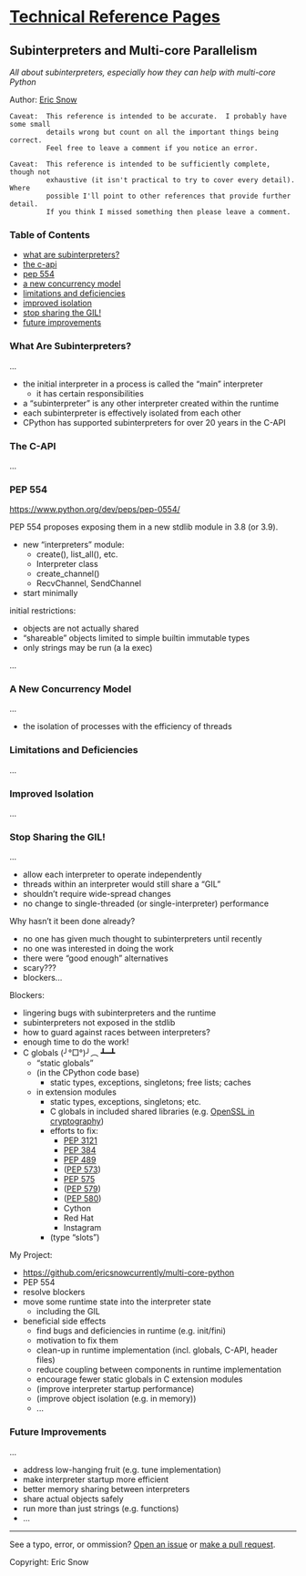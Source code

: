 # [Technical Reference Pages](../index.md)

## Subinterpreters and Multi-core Parallelism

*All about subinterpreters, especially how they can help with multi-core Python*

Author: [Eric Snow](../authors/ericsnowcurrently.md)


```
Caveat:  This reference is intended to be accurate.  I probably have some small
         details wrong but count on all the important things being correct.
         Feel free to leave a comment if you notice an error.
```
```
Caveat:  This reference is intended to be sufficiently complete, though not
         exhaustive (it isn't practical to try to cover every detail).  Where
         possible I'll point to other references that provide further detail.
         If you think I missed something then please leave a comment.
```


### Table of Contents

* [what are subinterpreters?](multicore-subinterpreters.md#what-are-subinterpreters)
* [the c-api](multicore-subinterpreters.md#the-c-api)
* [pep 554](multicore-subinterpreters.md#pep-554)
* [a new concurrency model](multicore-subinterpreters.md#a-new-concurrency-model)
* [limitations and deficiencies](multicore-subinterpreters.md#limitations-and-deficiencies)
* [improved isolation](multicore-subinterpreters.md#improved-isolation)
* [stop sharing the GIL!](multicore-subinterpreters.md#stop-sharing-the-gil)
* [future improvements](multicore-subinterpreters.md#future-improvements)

### What Are Subinterpreters?

...

* the initial interpreter in a process is called the “main” interpreter
    * it has certain responsibilities
* a “subinterpreter” is any other interpreter created within the runtime
* each subinterpreter is effectively isolated from each other
* CPython has supported subinterpreters for over 20 years in the C-API

### The C-API

...

### PEP 554

https://www.python.org/dev/peps/pep-0554/

PEP 554 proposes exposing them in a new stdlib module in 3.8 (or 3.9).

* new “interpreters” module:
    * create(), list_all(), etc.
    * Interpreter class
    * create_channel()
    * RecvChannel, SendChannel
* start minimally

initial restrictions:
* objects are not actually shared
* “shareable” objects limited to simple builtin immutable types
* only strings may be run (a la exec)

...

### A New Concurrency Model

...

* the isolation of processes with the efficiency of threads

### Limitations and Deficiencies

...

### Improved Isolation

...

### Stop Sharing the GIL!

...

* allow each interpreter to operate independently
* threads within an interpreter would still share a “GIL”
* shouldn’t require wide-spread changes
* no change to single-threaded (or single-interpreter) performance

Why hasn’t it been done already?
* no one has given much thought to subinterpreters until recently
* no one was interested in doing the work
* there were “good enough” alternatives
* scary???
* blockers...

Blockers:
* lingering bugs with subinterpreters and the runtime
* subinterpreters not exposed in the stdlib
* how to guard against races between interpreters?
* enough time to do the work!
* C globals  (╯°□°)╯︵ ┻━┻
    * “static globals”
    * (in the CPython code base)
        * static types, exceptions, singletons; free lists; caches
    * in extension modules
        * static types, exceptions, singletons; etc.
        * C globals in included shared libraries (e.g. [OpenSSL in cryptography](https://github.com/pyca/cryptography/issues/2299))
        * efforts to fix:
            * [PEP 3121](https://www.python.org/dev/peps/pep-3121/)
            * [PEP 384](https://www.python.org/dev/peps/pep-0384/)
            * [PEP 489](https://www.python.org/dev/peps/pep-0489/)
            * ([PEP 573](https://www.python.org/dev/peps/pep-0573/))
            * [PEP 575](https://www.python.org/dev/peps/pep-0575/)
            * ([PEP 579](https://www.python.org/dev/peps/pep-0579/))
            * ([PEP 580](https://www.python.org/dev/peps/pep-0580/))
            * Cython
            * Red Hat
            * Instagram
        * (type “slots”)

My Project:
* https://github.com/ericsnowcurrently/multi-core-python
* PEP 554
* resolve blockers
* move some runtime state into the interpreter state
    * including the GIL
* beneficial side effects
    * find bugs and deficiencies in runtime (e.g. init/fini)
    * motivation to fix them
    * clean-up in runtime implementation (incl. globals, C-API, header files)
    * reduce coupling between components in runtime implementation
    * encourage fewer static globals in C extension modules
    * (improve interpreter startup performance)
    * (improve object isolation (e.g. in memory))
    * ...

### Future Improvements

...

* address low-hanging fruit (e.g. tune implementation)
* make interpreter startup more efficient
* better memory sharing between interpreters
* share actual objects safely
* run more than just strings (e.g. functions)
* ...

---

See a typo, error, or ommission?  [Open an issue](https://github.com/ericsnowcurrently/reference-pages/issues)
or [make a pull request](https://github.com/ericsnowcurrently/reference-pages/pulls).

Copyright:  Eric Snow
